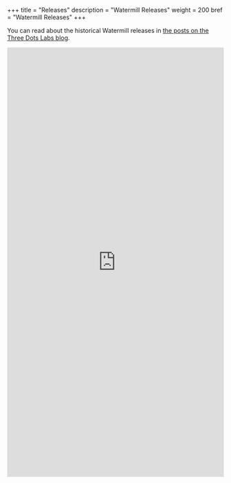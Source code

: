 +++
title = "Releases"
description = "Watermill Releases"
weight = 200
bref = "Watermill Releases"
+++

You can read about the historical Watermill releases in [the posts on the Three Dots Labs blog](https://threedots.tech/series/watermill-release-post/).

<iframe src="https://releases.threedots.tech" frameborder="0" style="border: 0; width: 100%; height: 1000px"></iframe>
